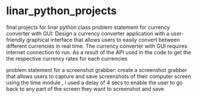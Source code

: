 # linar_python_projects
 final projects for linar python class
 problem statement for currency converter with GUI:
    Design a currency converter application with a user-friendly graphical interface that allows users to easily convert between different currencies in real time.
       The currency converter with GUI requires internet connection to run. As a result of the API used in the code to get the the respective currency rates for each currencies 

problem statement for a screenshot grabber:
    create a screenshot grabber that allows users to capture and save screenshots of their computer screen 
            using the time module , i used a delay of 4 secs to enable the user to go back to any part of the screen they want to screenshot and save
